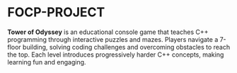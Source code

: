 # FOCP-PROJECT
**Tower of Odyssey** is an educational console game that teaches C++ programming through interactive puzzles and mazes. Players navigate a 7-floor building, solving coding challenges and overcoming obstacles to reach the top. Each level introduces progressively harder C++ concepts, making learning fun and engaging.
